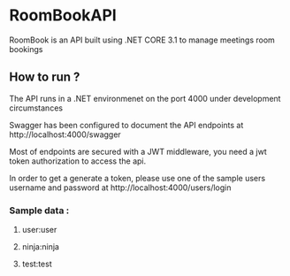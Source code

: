 # RoomBookAPI
RoomBook is an API built using .NET CORE 3.1 to manage meetings room bookings

## How to run ?

The API runs in a .NET environmenet on the port 4000 under development circumstances

Swagger has been configured to document the API endpoints at http://localhost:4000/swagger

Most of endpoints are secured with a JWT middleware, you need a jwt token authorization to access the api.

In order to get a generate a token, please use one of the sample users username and password at http://localhost:4000/users/login

### Sample data :

1. user:user

2. ninja:ninja

3. test:test
